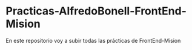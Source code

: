 # Practicas-AlfredoBonell-FrontEnd-Mision
En este repositorio voy a subir todas las prácticas de FrontEnd-Mision
